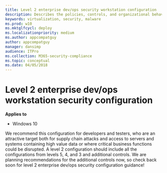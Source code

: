```yaml
---
title: Level 2 enterprise dev/ops security workstation configuration
description: Describes the policies, controls, and organizational behaviors for Windows security configuration framework level 2 enterprise dev/ops security configuration.
keywords: virtualization, security, malware
ms.prod: w10
ms.mktglfcycl: deploy
ms.localizationpriority: medium
ms.author: appcompatguy
author: appcompatguy
manager: dansimp
audience: ITPro
ms.collection: M365-security-compliance
ms.topic: conceptual
ms.date: 04/05/2018
---
```


# Level 2 enterprise dev/ops workstation security configuration
 
**Applies to**  

-   Windows 10

We recommend this configuration for developers and testers, who are an attractive target both for supply chain attacks and access to servers and systems containing high value data or where critical business functions could be disrupted. A level 2 configuration should include all the configurations from levels 5, 4, and 3 and additional controls. We are planning recommendations for the additional controls now, so check back soon for level 2 enterprise dev/ops security configuration guidance!




